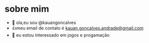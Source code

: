 # sobre mim

- 👋 ola,eu sou @kauangoncalves
- :+1:meu email de contato é kauan.goncalves.andrade@gmail.com
- 👀 eu estou interessado em jogos e progamação


<!---

--->
